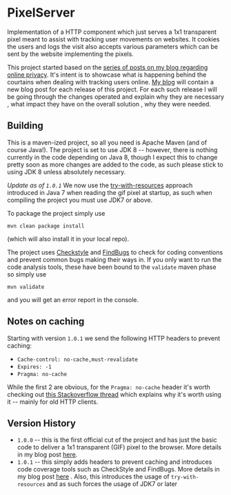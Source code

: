 PixelServer
===========

Implementation of a HTTP component which just serves a 1x1 transparent pixel meant to assist with tracking user movements on websites.
It cookies the users and logs the visit also accepts various parameters which can be sent by the website implementing the pixels.

This project started based on the [series of posts on my blog regarding online privacy](http://liviutudor.com/2014/09/11/tracking-users-online-part-1/). It's intent is to showcase what is happening behind the courtains when dealing with tracking users online.
[My blog](http://liviutudor.com) will contain a new blog post for each release of this project. For each such release I will be going through the changes operated and explain why they are necessary , what impact they have on the overall solution , why they were needed.


Building
--------

This is a maven-ized project, so all you need is Apache Maven (and of course Java!). The project is set to use JDK 8 -- however, there is nothing currently in the code depending on Java 8, though I expect this to change pretty soon as more changes are added to the code, as such please stick to using JDK 8 unless absolutely necessary.

*Update as of `1.0.1`* We now use the [try-with-resources](http://docs.oracle.com/javase/tutorial/essential/exceptions/tryResourceClose.html) approach introduced in Java 7 when reading the gif pixel at startup, as such when compiling the project you must use JDK7 or above.

To package the project simply use

```
mvn clean package install
```

(which will also install it in your local repo).

The project uses [Checkstyle](http://maven.apache.org/plugins/maven-checkstyle-plugin/) and [FindBugs](http://mojo.codehaus.org/findbugs-maven-plugin/) to check for coding conventions and prevent common bugs making their ways in. If you only want to run the code analysis tools, these have been bound to the `validate` maven phase so simply use

```
mvn validate
```

and you will get an error report in the console.


Notes on caching
----------------

Starting with version `1.0.1` we send the following HTTP headers to prevent caching:
* `Cache-control: no-cache,must-revalidate`
* `Expires: -1`
* `Pragma: no-cache`

While the first 2 are obvious, for the `Pragma: no-cache` header it's worth checking out [this Stackoverflow thread](http://stackoverflow.com/questions/10314174/difference-between-pragma-and-cache-control-headers) which explains why it's worth using it -- mainly for old HTTP clients.


Version History
---------------

* `1.0.0` -- this is the first official cut of the project and has just the basic code to deliver a 1x1 transparent (GIF) pixel to the browser. More details in my blog post [here](http://liviutudor.com/2014/09/22/tracking-users-online-part-2/).
* `1.0.1` -- this simply adds headers to prevent caching and introduces code coverage tools such as CheckStyle and FindBugs. More details in my blog post [here](http://liviutudor.com/2014/09/23/tracking-users-online-part-3/) . Also, this introduces the usage of `try-with-resources` and as such forces the usage of JDK7 or later

